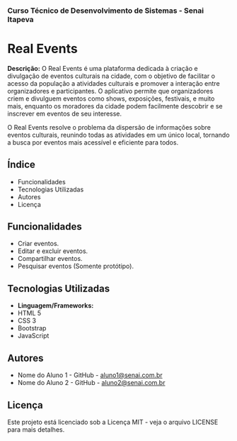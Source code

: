 ### Curso Técnico de Desenvolvimento de Sistemas - Senai Itapeva
# Real Events
**Descrição:**
O Real Events é uma plataforma dedicada à criação e divulgação de eventos culturais na cidade, com o objetivo de facilitar o acesso da população a atividades culturais e promover a interação entre organizadores e participantes. O aplicativo permite que organizadores criem e divulguem eventos como shows, exposições, festivais, e muito mais, enquanto os moradores da cidade podem facilmente descobrir e se inscrever em eventos de seu interesse.

O Real Events resolve o problema da dispersão de informações sobre eventos culturais, reunindo todas as atividades em um único local, tornando a busca por eventos mais acessível e eficiente para todos.
## Índice
- Funcionalidades
- Tecnologias Utilizadas
- Autores
- Licença
## Funcionalidades
 - Criar eventos.
 - Editar e excluir eventos.
 - Compartilhar eventos.
 - Pesquisar eventos (Somente protótipo).
## Tecnologias Utilizadas
- **Linguagem/Frameworks:**
 - HTML 5
 - CSS 3
 - Bootstrap
 - JavaScript
## Autores
- Nome do Aluno 1 - GitHub - aluno1@senai.com.br
- Nome do Aluno 2 - GitHub - aluno2@senai.com.br
## Licença
Este projeto está licenciado sob a Licença MIT - veja o arquivo LICENSE para mais detalhes.